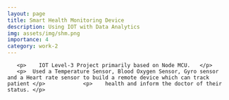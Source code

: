 ```yaml
---
layout: page
title: Smart Health Monitoring Device 
description: Using IOT with Data Analytics
img: assets/img/shm.png
importance: 4
category: work-2
---
```


       <p>    IOT Level-3 Project primarily based on Node MCU.   </p>
       <p>	Used a Temperature Sensor, Blood Oxygen Sensor, Gyro sensor and a Heart rate sensor to build a remote device which can track patient </p>            <p>    health and inform the doctor of their status. </p>



